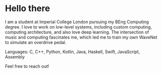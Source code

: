 # Hello there

I am a student at Imperial College London pursuing my BEng Computing degree. I love to work on low-level systems, including custom computing, computing architecture, and also love deep learning. The intersection of music and computing fascinates me, which led me to train my own WaveNet to simulate an overdrive pedal. 

Languages: C, C++, Python, Kotlin, Java, Haskell, Swift, JavaScript, Assembly

Feel free to reach out!
